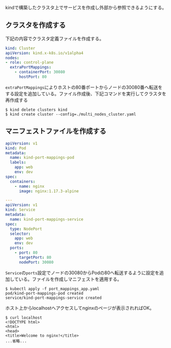 kindで構築したクラスタ上でサービスを作成し外部から参照できるようにする。

## クラスタを作成する

下記の内容でクラスタ定義ファイルを作成する。

```yaml
kind: Cluster
apiVersion: kind.x-k8s.io/v1alpha4
nodes:
- role: control-plane
  extraPortMappings:
    - containerPort: 30080
      hostPort: 80
```

`extraPortMappings`によりホストの80番ポートからノードの30080番へ転送をする設定を追加している。ファイル作成後、下記コマンドを実行してクラスタを再作成する

```
$ kind delete clusters kind
$ kind create cluster --config=./multi_nodes_cluster.yaml
```

## マニフェストファイルを作成する

```yaml
apiVersion: v1
kind: Pod
metadata:
  name: kind-port-mappings-pod
  labels:
    app: web
    env: dev
spec:
  containers:
    - name: nginx
      image: nginx:1.17.3-alpine

---
apiVersion: v1
kind: Service
metadata:
  name: kind-port-mappings-service
spec:
  type: NodePort
  selector:
    app: web
    env: dev
  ports:
    - port: 80
      targetPort: 80
      nodePort: 30080
```

`Service`の`ports`設定でノードの30080からPodの80へ転送するように設定を追加している。ファイルを作成しマニフェストを適用する。

```
$ kubectl apply -f port_mappings_app.yaml
pod/kind-port-mappings-pod created
service/kind-port-mappings-service created
```

ホスト上からlocalhostへアクセスしてnginxのページが表示されればOK。

```
$ curl localhost
<!DOCTYPE html>
<html>
<head>
<title>Welcome to nginx!</title>
...省略...
```
